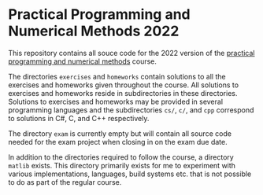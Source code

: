 # Practical Programming and Numerical Methods 2022
This repository contains all souce code for the 2022 version of the 
[practical programming and numerical methods](http://80.251.205.75/~fedorov/prog/) 
course.

The directories `exercises` and `homeworks` contain solutions to all the exercises and homeworks given throughout the course.
All solutions to exercises and homeworks reside in subdirectories in these directories. Solutions to exercises and homeworks may be provided
in several programming languages and the subdirectories `cs/`, `c/`,  and `cpp` correspond to solutions in C#, C, and C++ respectively.

The directory `exam` is currently empty but will contain all source code needed for the exam project when closing in on the exam due date.

In addition to the directories required to follow the course, a directory `matlib` exists. This directory primarily exists for me to experiment with various implementations, languages, build systems etc. that is not possible to do as part of the regular course.